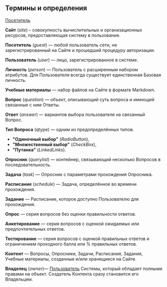 ## Термины и определения

[Посетитель][guest]

__Сайт__ (<a name="site">_site_</a>) – совокупность вычислительных и организационных ресурсов, предоставляющая систему в пользование.

__Посетитель__ (<a name="guest">_guest_</a>) — любой пользователь сети, не зарегистрированный на Сайте и прошедший процедуру авторизации.

__Пользователь__ (<a name="user">_user_</a>) — лицо, зарегистрированное в системе.

__Личность__ (<a name="person">_person_</a>) — Пользователь с расширенным набором атрибутов. Для Пользователя всегда существует единственная Базовая личность.

__Учебные материалы__ — набор файлов на Сайте в формате Markdown.

__Вопрос__ (<a name="question">_question_</a>) — объект, описывающий суть вопроса и имеющий связанные с ним Ответы.

__Ответ__ (<a name="answer">_answer_</a>) — вариантов выбора пользователя на связанный Вопрос.

__Тип Вопроса__ (<a name="qtype">qtype</a>) — одним из предопределённых типов:
- __"Одиночный выбор"__ (<a name="RB">_RadioButton_</a>),
- __"Множественный выбор"__ (<a name="CB">_CheckBox_</a>),
- __"Путанка"__ (<a name="LL">_LinkedLinks_</a>).

__Опросник__ (<a name="querylist">_querylist_</a>) — контейнер, связывающий несколько Вопросов в последовательность.

__Задача__ (<a name="task">_task_</a>) — Опросник с параметрами прохождения Опросника.

__Расписание__ (<a name="schedule">_schedule_</a>) — Задача, определённое во времени прохождения.

__Задание__ — Расписание, которое доступно Пользователю для прохождения.

__Опрос__  — серия вопросов без оценки правильности ответов.

__Анкетирование__ — серия вопросов с оценкой ожидаемых или предпочтительных ответов.

__Тестирование__ — серия вопросов с оценкой правильных ответов и ограничением проходного балла или % правильных ответов.

__Контент__ — Вопросы, Опросники, Задачи, Расписания, Задания, Учебные материалы, созданные и/или хранящиеся на Сайте.

__Владелец__ (<a name="owner">_owner_</a>)— [Пользователь][user] Системы, который обладает полными правами на объект. Cоздатель Контента сразу становится его Владельцем.


[site]: #site
[guest]: #guest
[user]: #user
[person]: #person
[question]: #question
[answer]: #answer
[qtype]: #qtype
[RB]: #RB
[CB]: #CB
[LL]: #LL
[querylist]: #querylist
[task]: #task
[schedule]: #schedule
[owner]: #owner
